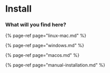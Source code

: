 # Install

### What will you find here?  

{% page-ref page="linux-mac.md" %}

{% page-ref page="windows.md" %}

{% page-ref page="macos.md" %}

{% page-ref page="manual-installation.md" %}



